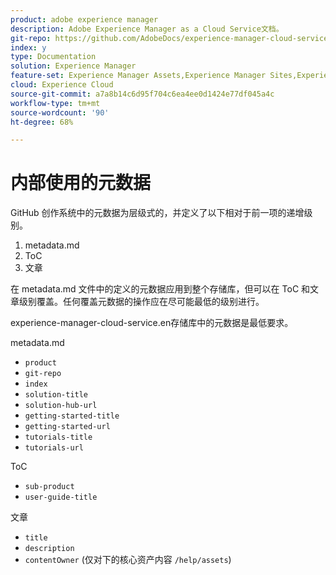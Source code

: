 ```yaml
---
product: adobe experience manager
description: Adobe Experience Manager as a Cloud Service文档。
git-repo: https://github.com/AdobeDocs/experience-manager-cloud-service.zh-Hans
index: y
type: Documentation
solution: Experience Manager
feature-set: Experience Manager Assets,Experience Manager Sites,Experience Manager, Experience Manager Forms, Experience Manager Cloud Manager
cloud: Experience Cloud
source-git-commit: a7a8b14c6d95f704c6ea4ee0d1424e77df045a4c
workflow-type: tm+mt
source-wordcount: '90'
ht-degree: 68%

---
```



# 内部使用的元数据

GitHub 创作系统中的元数据为层级式的，并定义了以下相对于前一项的递增级别。

1. metadata.md
1. ToC
1. 文章

在 metadata.md 文件中的定义的元数据应用到整个存储库，但可以在 ToC 和文章级别覆盖。任何覆盖元数据的操作应在尽可能最低的级别进行。

experience-manager-cloud-service.en存储库中的元数据是最低要求。

metadata.md

* `product`
* `git-repo`
* `index`
* `solution-title`
* `solution-hub-url`
* `getting-started-title`
* `getting-started-url`
* `tutorials-title`
* `tutorials-url`

ToC

* `sub-product`
* `user-guide-title`

文章

* `title`
* `description`
* `contentOwner` (仅对下的核心资产内容 `/help/assets`)
